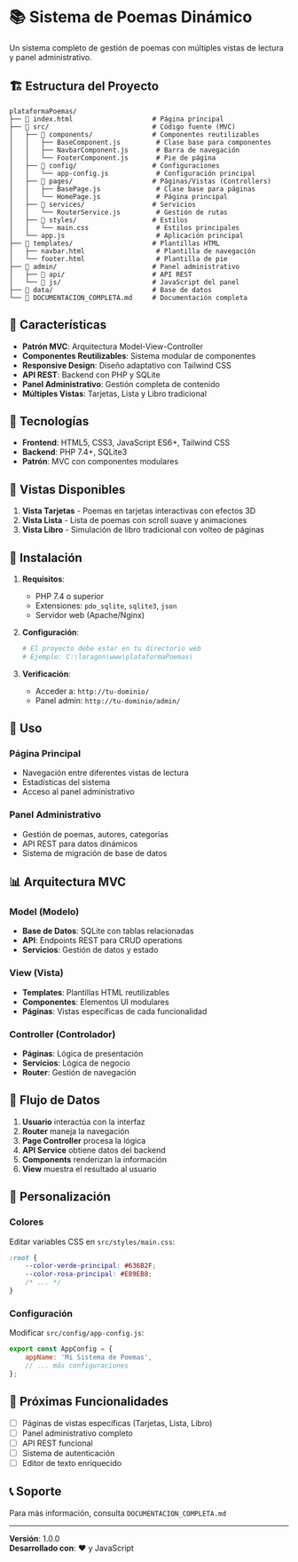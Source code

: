 # 📚 Sistema de Poemas Dinámico

Un sistema completo de gestión de poemas con múltiples vistas de lectura y panel administrativo.

## 🏗️ Estructura del Proyecto

```
plataformaPoemas/
├── 📄 index.html                    # Página principal
├── 📁 src/                          # Código fuente (MVC)
│   ├── 📁 components/               # Componentes reutilizables
│   │   ├── BaseComponent.js         # Clase base para componentes
│   │   ├── NavbarComponent.js       # Barra de navegación
│   │   └── FooterComponent.js       # Pie de página
│   ├── 📁 config/                   # Configuraciones
│   │   └── app-config.js            # Configuración principal
│   ├── 📁 pages/                    # Páginas/Vistas (Controllers)
│   │   ├── BasePage.js              # Clase base para páginas
│   │   └── HomePage.js              # Página principal
│   ├── 📁 services/                 # Servicios
│   │   └── RouterService.js         # Gestión de rutas
│   ├── 📁 styles/                   # Estilos
│   │   └── main.css                 # Estilos principales
│   └── app.js                       # Aplicación principal
├── 📁 templates/                    # Plantillas HTML
│   ├── navbar.html                  # Plantilla de navegación
│   └── footer.html                  # Plantilla de pie
├── 📁 admin/                        # Panel administrativo
│   ├── 📁 api/                      # API REST
│   └── 📁 js/                       # JavaScript del panel
├── 📁 data/                         # Base de datos
└── 📄 DOCUMENTACION_COMPLETA.md     # Documentación completa
```

## 🚀 Características

- **Patrón MVC**: Arquitectura Model-View-Controller
- **Componentes Reutilizables**: Sistema modular de componentes
- **Responsive Design**: Diseño adaptativo con Tailwind CSS
- **API REST**: Backend con PHP y SQLite
- **Panel Administrativo**: Gestión completa de contenido
- **Múltiples Vistas**: Tarjetas, Lista y Libro tradicional

## 🎨 Tecnologías

- **Frontend**: HTML5, CSS3, JavaScript ES6+, Tailwind CSS
- **Backend**: PHP 7.4+, SQLite3
- **Patrón**: MVC con componentes modulares

## 📱 Vistas Disponibles

1. **Vista Tarjetas** - Poemas en tarjetas interactivas con efectos 3D
2. **Vista Lista** - Lista de poemas con scroll suave y animaciones  
3. **Vista Libro** - Simulación de libro tradicional con volteo de páginas

## 🔧 Instalación

1. **Requisitos**:
   - PHP 7.4 o superior
   - Extensiones: `pdo_sqlite`, `sqlite3`, `json`
   - Servidor web (Apache/Nginx)

2. **Configuración**:
   ```bash
   # El proyecto debe estar en tu directorio web
   # Ejemplo: C:\laragon\www\plataformaPoemas\
   ```

3. **Verificación**:
   - Acceder a: `http://tu-dominio/`
   - Panel admin: `http://tu-dominio/admin/`

## 🎯 Uso

### Página Principal
- Navegación entre diferentes vistas de lectura
- Estadísticas del sistema
- Acceso al panel administrativo

### Panel Administrativo
- Gestión de poemas, autores, categorías
- API REST para datos dinámicos
- Sistema de migración de base de datos

## 📊 Arquitectura MVC

### Model (Modelo)
- **Base de Datos**: SQLite con tablas relacionadas
- **API**: Endpoints REST para CRUD operations
- **Servicios**: Gestión de datos y estado

### View (Vista)
- **Templates**: Plantillas HTML reutilizables
- **Componentes**: Elementos UI modulares
- **Páginas**: Vistas específicas de cada funcionalidad

### Controller (Controlador)
- **Páginas**: Lógica de presentación
- **Servicios**: Lógica de negocio
- **Router**: Gestión de navegación

## 🔄 Flujo de Datos

1. **Usuario** interactúa con la interfaz
2. **Router** maneja la navegación
3. **Page Controller** procesa la lógica
4. **API Service** obtiene datos del backend
5. **Components** renderizan la información
6. **View** muestra el resultado al usuario

## 🎨 Personalización

### Colores
Editar variables CSS en `src/styles/main.css`:
```css
:root {
    --color-verde-principal: #636B2F;
    --color-rosa-principal: #E89EB8;
    /* ... */
}
```

### Configuración
Modificar `src/config/app-config.js`:
```javascript
export const AppConfig = {
    appName: 'Mi Sistema de Poemas',
    // ... más configuraciones
};
```

## 📝 Próximas Funcionalidades

- [ ] Páginas de vistas específicas (Tarjetas, Lista, Libro)
- [ ] Panel administrativo completo
- [ ] API REST funcional
- [ ] Sistema de autenticación
- [ ] Editor de texto enriquecido

## 📞 Soporte

Para más información, consulta `DOCUMENTACION_COMPLETA.md`

---

**Versión**: 1.0.0  
**Desarrollado con**: ❤️ y JavaScript
